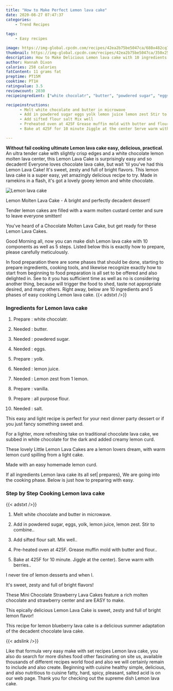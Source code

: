 ```yaml
---
title: "How to Make Perfect Lemon lava cake"
date: 2020-08-27 07:47:37
categories:
    - Trend Recipes
    
tags:
    - Easy recipes

image: https://img-global.cpcdn.com/recipes/42ea2b75be5047ca/680x482cq70/lemon-lava-cake-recipe-main-photo.jpg
thumbnail: https://img-global.cpcdn.com/recipes/42ea2b75be5047ca/350x250cq70/lemon-lava-cake-recipe-main-photo.jpg
description: How to Make Delicious Lemon lava cake with 10 ingredients and 5 stages of easy cooking.
author: Hannah Dixon
calories: 258 calories
fatContent: 11 grams fat
preptime: PT15M
cooktime: PT1H
ratingvalue: 3.5
reviewcount: 2030
recipeingredient: ["white chocolatr", "butter", "powdered sugar", "eggs", "yolk", "lemon juice", "Lemon zest from 1 lemon", "vanilla", "all purpose flour", "salt"]

recipeinstructions: 
      - Melt white chocolate and butter in microwave 
      - Add in powdered sugar eggs yolk lemon juice lemon zest Stir to combine 
      - Add sifted flour salt Mix well 
      - Preheated oven at 425F Grease muffin mold with butter and flour 
      - Bake at 425F for 10 minute Jiggle at the center Serve warm with berries

---
```




**Without fail cooking ultimate Lemon lava cake easy, delicious, practical**. An ultra tender cake with slightly crisp edges and a white chocolate lemon molten lava center, this Lemon Lava Cake is surprisingly easy and so decadent! Everyone loves chocolate lava cake, but wait &#39;til you&#39;ve had this Lemon Lava Cake! It&#39;s sweet, zesty and full of bright flavors. This lemon lava cake is a super easy, yet amazingly delicious recipe to try. Made in ramekins in a flash, it&#39;s got a lovely gooey lemon and white chocolate.


![Lemon lava cake](https://img-global.cpcdn.com/recipes/42ea2b75be5047ca/680x482cq70/lemon-lava-cake-recipe-main-photo.jpg "Lemon lava cake")



Lemon Molten Lava Cake - A bright and perfectly decadent dessert!

Tender lemon cakes are filled with a warm molten custard center and sure to leave everyone smitten!

You&#39;ve heard of a Chocolate Molten Lava Cake, but get ready for these Lemon Lava Cakes.


Good Morning all, now you can make dish Lemon lava cake with 10 components as well as 5 steps. Listed below this is exactly how to prepare, please carefully meticulously.

In food preparation there are some phases that should be done, starting to prepare ingredients, cooking tools, and likewise recognize exactly how to start from beginning to food preparation is all set to be offered and also delighted in. See to it you has sufficient time as well as no is considering another thing, because will trigger the food to shed, taste not appropriate desired, and many others. Right away, below are 10 ingredients and 5 phases of easy cooking Lemon lava cake.
{{< adstxt />}}

### Ingredients for Lemon lava cake


1. Prepare  : white chocolatr.

1. Needed  : butter.

1. Needed  : powdered sugar.

1. Needed  : eggs.

1. Prepare  : yolk.

1. Needed  : lemon juice.

1. Needed  : Lemon zest from 1 lemon.

1. Prepare  : vanilla.

1. Prepare  : all purpose flour.

1. Needed  : salt.


This easy and light recipe is perfect for your next dinner party dessert or if you just fancy something sweet and.

For a lighter, more refreshing take on traditional chocolate lava cake, we subbed in white chocolate for the dark and added creamy lemon curd.

These lovely Little Lemon Lava Cakes are a lemon lovers dream, with warm lemon curd spilling from a light cake.

Made with an easy homemade lemon curd.


If all ingredients Lemon lava cake its all set| prepares}, We are going into the cooking phase. Below is just how to preparing with easy.

### Step by Step Cooking Lemon lava cake

{{< adstxt />}}


1. Melt white chocolate and butter in microwave.



1. Add in powdered sugar, eggs, yolk, lemon juice, lemon zest. Stir to combine..



1. Add sifted flour salt. Mix well..



1. Pre-heated oven at 425F. Grease muffin mold with butter and flour..



1. Bake at 425F for 10 minute. Jiggle at the center). Serve warm with berries..




I never tire of lemon desserts and when I.

It&#39;s sweet, zesty and full of bright flavors!

These Mini Chocolate Strawberry Lava Cakes feature a rich molten chocolate and strawberry center and are EASY to make.

This epically delicious Lemon Lava Cake is sweet, zesty and full of bright lemon flavor!

This recipe for lemon blueberry lava cake is a delicious summer adaptation of the decadent chocolate lava cake.


{{< adslink />}}

Like that formula very easy make with set recipes Lemon lava cake, you also do search for more dishes food other fascinating on site us, available thousands of different recipes world food and also we will certainly remain to include and also create. Beginning with cuisine healthy simple, delicious, and also nutritious to cuisine fatty, hard, spicy, pleasant, salted acid is on our web page. Thank you for checking out the supreme dish Lemon lava cake.
